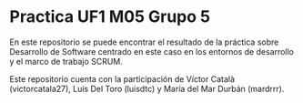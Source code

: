 # Practica UF1 M05 Grupo 5

En este repositorio se puede encontrar el resultado de la práctica sobre Desarrollo de Software centrado en este caso en los entornos de desarrollo y el marco de trabajo SCRUM.

Este repositorio cuenta con la participación de Víctor Català (victorcatala27), Luis Del Toro (luisdtc) y María del Mar Durbán (mardrrr).
